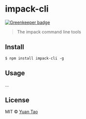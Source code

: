 # impack-cli

[![Greenkeeper badge](https://badges.greenkeeper.io/taoyuan/impack-cli.svg)](https://greenkeeper.io/)

> The impack command line tools


## Install

```
$ npm install impack-cli -g
```

## Usage
...


## License

MIT © [Yuan Tao](https://github.com/taoyuan)
